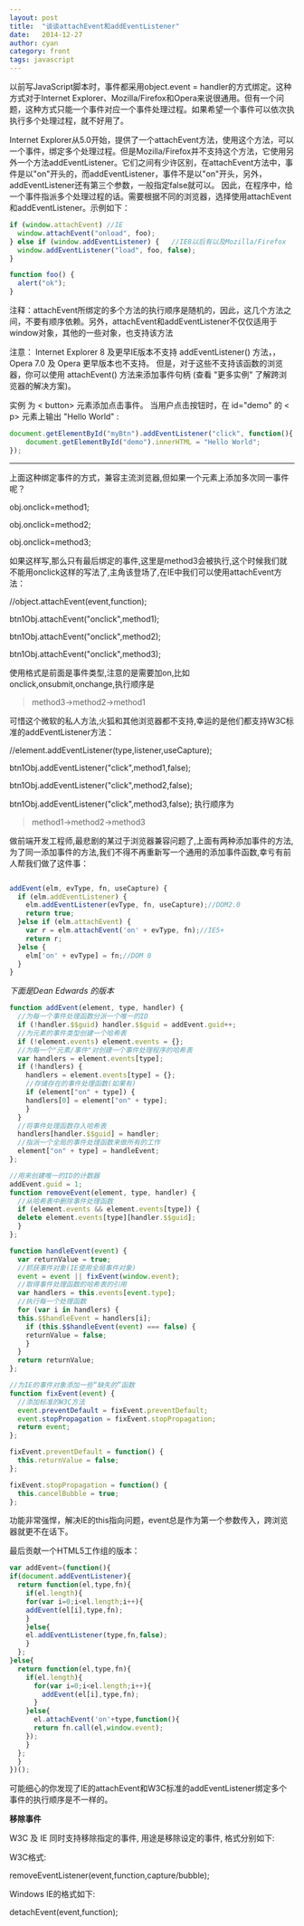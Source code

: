 ```yaml
---
layout: post
title:  "谈谈attachEvent和addEventListener"
date:   2014-12-27
author: cyan
category: front
tags: javascript
---
```


以前写JavaScript脚本时，事件都采用object.event = handler的方式绑定。这种方式对于Internet Explorer、Mozilla/Firefox和Opera来说很通用。但有一个问题，这种方式只能一个事件对应一个事件处理过程。如果希望一个事件可以依次执执行多个处理过程，就不好用了。

Internet Explorer从5.0开始，提供了一个attachEvent方法，使用这个方法，可以一个事件，绑定多个处理过程。但是Mozilla/Firefox并不支持这个方法，它使用另外一个方法addEventListener。它们之间有少许区别，在attachEvent方法中，事件是以"on"开头的，而addEventListener，事件不是以"on"开头，另外，addEventListener还有第三个参数，一般指定false就可以。
因此，在程序中，给一个事件指派多个处理过程的话。需要根据不同的浏览器，选择使用attachEvent和addEventListener。示例如下：

```javascript
if (window.attachEvent) //IE
  window.attachEvent("onload", foo);
} else if (window.addEventListener) {   //IE8以后有以及Mozilla/Firefox 
  window.addEventListener("load", foo, false);
}

function foo() {
  alert("ok");
}
```

注释：attachEvent所绑定的多个方法的执行顺序是随机的，因此，这几个方法之间，不要有顺序依赖。另外，attachEvent和addEventListener不仅仅适用于window对象，其他的一些对象，也支持该方法

注意： Internet Explorer 8 及更早IE版本不支持 addEventListener() 方法，，Opera 7.0 及 Opera 更早版本也不支持。 但是，对于这些不支持该函数的浏览器，你可以使用 attachEvent() 方法来添加事件句柄 (查看 "更多实例" 了解跨浏览器的解决方案)。

实例
为 < button> 元素添加点击事件。 当用户点击按钮时，在 id="demo" 的 < p> 元素上输出 "Hello World" :

```javascript
document.getElementById("myBtn").addEventListener("click", function(){
    document.getElementById("demo").innerHTML = "Hello World";
});
```
___

上面这种绑定事件的方式，兼容主流浏览器,但如果一个元素上添加多次同一事件呢？

obj.onclick=method1;

obj.onclick=method2;

obj.onclick=method3;

如果这样写,那么只有最后绑定的事件,这里是method3会被执行,这个时候我们就不能用onclick这样的写法了,主角该登场了,在IE中我们可以使用attachEvent方法：

//object.attachEvent(event,function);

btn1Obj.attachEvent("onclick",method1);

btn1Obj.attachEvent("onclick",method2);

btn1Obj.attachEvent("onclick",method3);

使用格式是前面是事件类型,注意的是需要加on,比如onclick,onsubmit,onchange,执行顺序是

> method3->method2->method1

可惜这个微软的私人方法,火狐和其他浏览器都不支持,幸运的是他们都支持W3C标准的addEventListener方法：

//element.addEventListener(type,listener,useCapture);

btn1Obj.addEventListener("click",method1,false);

btn1Obj.addEventListener("click",method2,false);

btn1Obj.addEventListener("click",method3,false);
执行顺序为
> method1->method2->method3

做前端开发工程师,最悲剧的某过于浏览器兼容问题了,上面有两种添加事件的方法,为了同一添加事件的方法,我们不得不再重新写一个通用的添加事件函数,幸亏有前人帮我们做了这件事：

```javascript

addEvent(elm, evType, fn, useCapture) {
  if (elm.addEventListener) {
    elm.addEventListener(evType, fn, useCapture);//DOM2.0
    return true;
  }else if (elm.attachEvent) {
    var r = elm.attachEvent('on' + evType, fn);//IE5+
    return r;
  }else {
    elm['on' + evType] = fn;//DOM 0
  }
}
```

*下面是Dean Edwards 的版本*

```javascript
function addEvent(element, type, handler) {
  //为每一个事件处理函数分派一个唯一的ID
  if (!handler.$$guid) handler.$$guid = addEvent.guid++;
  //为元素的事件类型创建一个哈希表
  if (!element.events) element.events = {};
  //为每一个"元素/事件"对创建一个事件处理程序的哈希表
  var handlers = element.events[type];
  if (!handlers) {
    handlers = element.events[type] = {};
    //存储存在的事件处理函数(如果有)
    if (element["on" + type]) {
    handlers[0] = element["on" + type];
    }
  }
  //将事件处理函数存入哈希表
  handlers[handler.$$guid] = handler;
  //指派一个全局的事件处理函数来做所有的工作
  element["on" + type] = handleEvent;
};

//用来创建唯一的ID的计数器
addEvent.guid = 1;
function removeEvent(element, type, handler) {
  //从哈希表中删除事件处理函数
  if (element.events && element.events[type]) {
  delete element.events[type][handler.$$guid];
  }
};

function handleEvent(event) {
  var returnValue = true;
  //抓获事件对象(IE使用全局事件对象)
  event = event || fixEvent(window.event);
  //取得事件处理函数的哈希表的引用
  var handlers = this.events[event.type];
  //执行每一个处理函数
  for (var i in handlers) {
  this.$$handleEvent = handlers[i];
    if (this.$$handleEvent(event) === false) {
    returnValue = false;
    }
  }
  return returnValue;
};

//为IE的事件对象添加一些“缺失的”函数
function fixEvent(event) {
  //添加标准的W3C方法
  event.preventDefault = fixEvent.preventDefault;
  event.stopPropagation = fixEvent.stopPropagation;
  return event;
};

fixEvent.preventDefault = function() {
  this.returnValue = false;
};

fixEvent.stopPropagation = function() {
  this.cancelBubble = true;
};
```

功能非常强悍，解决IE的this指向问题，event总是作为第一个参数传入，跨浏览器就更不在话下。

最后贡献一个HTML5工作组的版本：

```javascript
var addEvent=(function(){
if(document.addEventListener){
  return function(el,type,fn){
    if(el.length){
    for(var i=0;i<el.length;i++){
    addEvent(el[i],type,fn);
    }
    }else{
    el.addEventListener(type,fn,false);
    }
  };
}else{
  return function(el,type,fn){
    if(el.length){
      for(var i=0;i<el.length;i++){
        addEvent(el[i],type,fn);
      }
    }else{
      el.attachEvent('on'+type,function(){
      return fn.call(el,window.event);
    });
    }
  };
  }
})();
```
可能细心的你发现了IE的attachEvent和W3C标准的addEventListener绑定多个事件的执行顺序是不一样的。

**移除事件**

W3C 及 IE 同时支持移除指定的事件, 用途是移除设定的事件, 格式分别如下: 

W3C格式: 

removeEventListener(event,function,capture/bubble); 

Windows IE的格式如下: 

detachEvent(event,function); 
